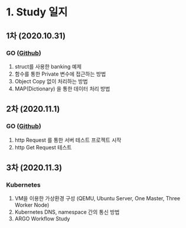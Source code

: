 # 1. Study 일지
## 1차 (2020.10.31)
### **GO**  ([Github](https://github.com/SunghyunKwon/go))
1. struct를 사용한 banking 예제
2. 함수를 통한 Private 변수에 접근하는 방법
3. Object Copy 없이 처리하는 방법
4. MAP(Dictionary) 을 통한 데이터 처리 방법

## 2차 (2020.11.1)
### **GO**  ([Github](https://github.com/SunghyunKwon/go))
1. http Request 를 통한 서버 테스트 프로젝트 시작
2. http Get Request 테스트

## 3차 (2020.11.3)
### **Kubernetes**
1. VM을 이용한 가상환경 구성 (QEMU, Ubuntu Server, One Master, Three Worker Node)
2. Kubernetes DNS, namespace 간의 통신 방법 
3. ARGO Workflow Study
